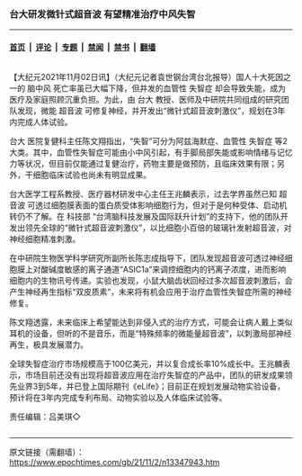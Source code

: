 ### 台大研发微针式超音波 有望精准治疗中风失智

---

#### [首页](../../../..?n13347943) &nbsp;|&nbsp; [评论](../../../../../epoch-comment?n13347943) &nbsp;|&nbsp; [专题](../../../../../epoch-special?n13347943) &nbsp;|&nbsp; [禁闻](../../../../../epoch-news?n13347943) &nbsp;|&nbsp; [禁书](../../../../../books?n13347943) &nbsp;|&nbsp; [翻墙](https://github.com/gfw-breaker/nogfw/blob/master/README.md?n13347943)


<div class="column" id="artbody" itemprop="articleBody">
 <!-- article content begin -->
 <p>
  【大纪元2021年11月02日讯】（大纪元记者袁世钢台湾台北报导）国人十大死因之一的
  <ok href="https://www.epochtimes.com/gb/tag/%E8%84%91%E4%B8%AD%E9%A3%8E.html">
   脑中风
  </ok>
  死亡率虽已大幅下降，但并发的血管性
  <ok href="https://www.epochtimes.com/gb/tag/%E5%A4%B1%E6%99%BA%E7%97%87.html">
   失智症
  </ok>
  却会导致失能，成为医疗及家庭照顾沉重负担。为此，由
  <ok href="https://www.epochtimes.com/gb/tag/%E5%8F%B0%E5%A4%A7.html">
   台大
  </ok>
  教授、医师及中研院共同组成的研究团队发现，微能
  <ok href="https://www.epochtimes.com/gb/tag/%E8%B6%85%E9%9F%B3%E6%B3%A2.html">
   超音波
  </ok>
  可修复神经，并开发出“微针式超音波刺激仪”，规划在3年内完成人体试验。
 </p>
 <p>
  <ok href="https://www.epochtimes.com/gb/tag/%E5%8F%B0%E5%A4%A7.html">
   台大
  </ok>
  医院复健科主任陈文翔指出，“失智”可分为阿兹海默症、血管性
  <ok href="https://www.epochtimes.com/gb/tag/%E5%A4%B1%E6%99%BA%E7%97%87.html">
   失智症
  </ok>
  等2大类。其中，血管性失智症可能由小中风引起，有手脚局部失能或影响情绪与记忆力等状况，但目前仅能通过复健治疗，药物主要是做预防，且临床效果有限；另外，干细胞临床试验也尚未有明显成果。
 </p>
 <p>
  台大医学工程系教授、医疗器材研发中心主任王兆麟表示，过去学界虽然已知
  <ok href="https://www.epochtimes.com/gb/tag/%E8%B6%85%E9%9F%B3%E6%B3%A2.html">
   超音波
  </ok>
  可透过细胞膜表面的蛋白质受体影响细胞行为，但对于是何种受体、启动机转仍不了解。在
  <ok href="https://www.epochtimes.com/gb/tag/%E7%A7%91%E6%8A%80%E9%83%A8.html">
   科技部
  </ok>
  “台湾脑科技发展及国际跃升计划”的支持下，他的团队开发出领先全球的“微针式超音波刺激仪”，以比细胞小百倍的玻璃针发射超音波，对神经细胞精准刺激。
 </p>
 <p>
  在中研院生物医学科学研究所副所长陈志成指导下，团队发现超音波可透过神经细胞膜上对酸碱度敏感的离子通道“ASIC1a”来调控细胞内的钙离子浓度，进而影响细胞内的生物讯号传递。实验也发现，小鼠大脑齿状回经过多次超音波刺激后，会产生神经再生指标“双皮质素”，未来将有机会应用于治疗血管性失智症所需的神经修复。
 </p>
 <p>
  陈文翔透露，未来临床上希望能达到非侵入式的治疗方式，可能会让病人戴上类似耳机的设备，但听的不是音乐，而是“特殊频率的微能量超音波”，以刺激局部神经再生，极具发展潜力。
 </p>
 <p>
  全球失智症治疗市场规模高于100亿美元，并以复合成长率10%成长中。王兆麟表示，市场目前还没有出现将超音波应用在治疗失智症的产品中，团队的研发成果领先业界3到5年，并已登上国际期刊《eLife》；目前正在规划发展动物实验设备，预计将在3年内完成专利布局、动物实验以及人体临床试验等。
 </p>
 <p>
  责任编辑：吕美琪◇
 </p>
 <!-- article content end -->
</div>


---

原文链接（需翻墙）：https://www.epochtimes.com/gb/21/11/2/n13347943.htm
